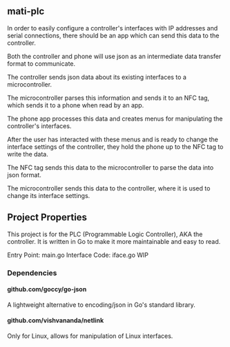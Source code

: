 ## mati-plc

In order to easily configure a controller's interfaces with IP addresses and
serial connections, there should be an app which can send this data to the
controller.

Both the controller and phone will use json as an intermediate data transfer
format to communicate.

The controller sends json data about its existing interfaces to a
microcontroller.

The microcontroller parses this information and sends it to an NFC tag, which
sends it to a phone when read by an app.

The phone app processes this data and creates menus for manipulating the
controller's interfaces.

After the user has interacted with these menus and is ready to change the
interface settings of the controller, they hold the phone up to the NFC tag to
write the data.

The NFC tag sends this data to the microcontroller to parse the data into json
format.

The microcontroller sends this data to the controller, where it is used to
change its interface settings.

## Project Properties

This project is for the PLC (Programmable Logic Controller), AKA the controller.
It is written in Go to make it more maintainable and easy to read.

Entry Point: main.go
Interface Code: iface.go
WIP

### Dependencies

#### github.com/goccy/go-json
A lightweight alternative to encoding/json in Go's standard library.

#### github.com/vishvananda/netlink
Only for Linux, allows for manipulation of Linux interfaces.